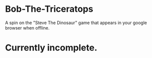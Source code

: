 # Bob-The-Triceratops
A spin on the "Steve The Dinosaur" game that appears in your google browser when offline.
# Currently incomplete.
